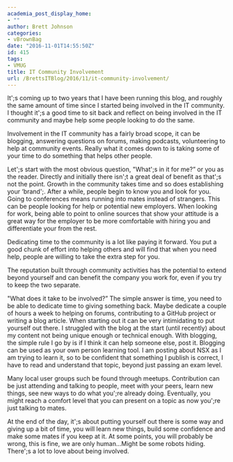 ```yaml
---
academia_post_display_home:
- ""
author: Brett Johnson
categories:
- vBrownBag
date: "2016-11-01T14:55:50Z"
id: 415
tags:
- VMUG
title: IT Community Involvement
url: /BrettsITBlog/2016/11/it-community-involvement/
---
```

It';s coming up to two years that I have been running this blog, and roughly the same amount of time since I started being involved in the IT community. I thought it';s a good time to sit back and reflect on being involved in the IT community and maybe help some people looking to do the same.

Involvement in the IT community has a fairly broad scope, it can be blogging, answering questions on forums, making podcasts, volunteering to help at community events. Really what it comes down to is taking some of your time to do something that helps other people.

Let';s start with the most obvious question, "What';s in it for me?&#8221; or you as the reader. Directly and initially there isn';t a great deal of benefit as that';s not the point. Growth in the community takes time and so does establishing your &#8216;brand';. After a while, people begin to know you and look for you. Going to conferences means running into mates instead of strangers. This can be people looking for help or potential new employers. When looking for work, being able to point to online sources that show your attitude is a great way for the employer to be more comfortable with hiring you and differentiate your from the rest.

Dedicating time to the community is a lot like paying it forward. You put a good chunk of effort into helping others and will find that when you need help, people are willing to take the extra step for you.

The reputation built through community activities has the potential to extend beyond yourself and can benefit the company you work for, even if you try to keep the two separate.

"What does it take to be involved?&#8221; The simple answer is time, you need to be able to dedicate time to giving something back. Maybe dedicate a couple of hours a week to helping on forums, contributing to a GitHub project or writing a blog article. When starting out it can be very intimidating to put yourself out there. I struggled with the blog at the start (until recently) about my content not being unique enough or technical enough. With blogging, the simple rule I go by is if I think it can help someone else, post it. Blogging can be used as your own person learning tool. I am posting about NSX as I am trying to learn it, so to be confident that something I publish is correct, I have to read and understand that topic, beyond just passing an exam level.

Many local user groups such be found through meetups. Contribution can be just attending and talking to people, meet with your peers, learn new things, see new ways to do what you';re already doing. Eventually, you might reach a comfort level that you can present on a topic as now you';re just talking to mates.

At the end of the day, it';s about putting yourself out there is some way and giving up a bit of time, you will learn new things, build some confidence and make some mates if you keep at it. At some points, you will probably be wrong, this is fine, we are only human&#8230;Might be some robots hiding. There';s a lot to love about being involved.